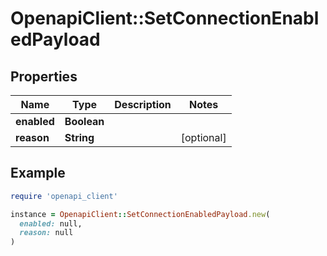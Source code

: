 # OpenapiClient::SetConnectionEnabledPayload

## Properties

| Name | Type | Description | Notes |
| ---- | ---- | ----------- | ----- |
| **enabled** | **Boolean** |  |  |
| **reason** | **String** |  | [optional] |

## Example

```ruby
require 'openapi_client'

instance = OpenapiClient::SetConnectionEnabledPayload.new(
  enabled: null,
  reason: null
)
```

